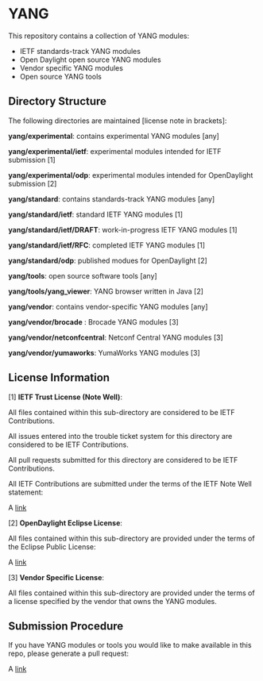 YANG
====

This repository contains a collection of YANG modules:
  * IETF standards-track YANG modules
  * Open Daylight open source YANG modules
  * Vendor specific YANG modules
  * Open source YANG tools

Directory Structure
-------------------

The following directories are maintained [license note in brackets]:

  **yang/experimental**: contains experimental YANG modules [any]

  **yang/experimental/ietf**: experimental modules intended for IETF submission [1]

  **yang/experimental/odp**: experimental modules intended for OpenDaylight submission [2]

  **yang/standard**: contains standards-track YANG modules [any]

  **yang/standard/ietf**: standard IETF YANG modules [1]

  **yang/standard/ietf/DRAFT**: work-in-progress IETF YANG modules [1]

  **yang/standard/ietf/RFC**: completed IETF YANG modules [1]

  **yang/standard/odp**: published modues for OpenDaylight [2]

  **yang/tools**: open source software tools [any]

  **yang/tools/yang_viewer**: YANG browser written in Java [2]

  **yang/vendor**: contains vendor-specific YANG modules [any]

  **yang/vendor/brocade** : Brocade YANG modules [3] 

  **yang/vendor/netconfcentral**: Netconf Central YANG modules [3]

  **yang/vendor/yumaworks**: YumaWorks YANG modules [3]


License Information
-------------------

 [1]  **IETF Trust License  (Note Well)**:

   All files contained within this sub-directory are
   considered to be IETF Contributions.

   All issues entered into the trouble ticket system for this
   directory are considered to be IETF Contributions.

   All pull requests submitted for this
   directory are considered to be IETF Contributions.

   All IETF Contributions are submitted under the terms of
   the IETF Note Well statement:

   A [link](http://www.ietf.org/about/note-well.html)


 [2]  **OpenDaylight Eclipse License**:

   All files contained within this sub-directory are
   provided under the terms of the Eclipse Public License:

   A [link](https://www.eclipse.org/legal/epl-v10.html)


 [3]  **Vendor Specific License**:

   All files contained within this sub-directory are
   provided under the terms of a license specified
   by the vendor that owns the YANG modules.


Submission Procedure
--------------------

  If you have YANG modules or tools you would like to make available
  in this repo, please generate a pull request:

  A [link](https://help.github.com/articles/creating-a-pull-request)


